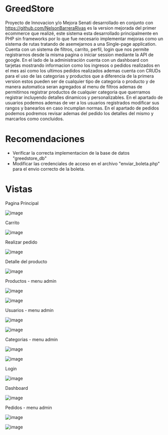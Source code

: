 # GreedStore
Proyecto de Innovacion y/o Mejora Senati desarrollado en conjunto con https://github.com/NelsonBarreraRivas es la version mejorada del primer ecommerce que realizé,
este sistema esta desarrollado principalmente en PHP sin frameworks por lo que fue necesario implementar mejoras como un sistema de rutas tratando de asemejarnos a una
Single-page application. Cuenta con un sistema de filtros, carrito, perfil, login que nos permite registrarnos desde la misma pagina o iniciar session mediante la API
de google. En el lado de la administración cuenta con un dashboard con tarjetas mostrando informacion como los ingresos o pedidos realizados en el mes asi como los
ultimos pedidos realizados ademas cuenta con CRUDs para el uso de las categorias y productos que a diferencia de la primera version estos pueden ser de cualquier
tipo de categoria o producto y de manera automatica seran agregados al menu de filtros ademas de permitirnos registrar productos de cualquier categoria que querramos
registrar incluyendo detalles dinamicos y personalizables. En el apartado de usuarios podemos ademas de ver a los usuarios registrados modificar sus rangos y banearlos
en caso incumplan normas. En el apartado de pedidos podemos podremos revisar ademas del pedido los detalles del mismo y marcarlos como concluidos.

# Recomendaciones
- Verificar la correcta implementacion de la base de datos "greedstore_db"
- Modificar las credenciales de acceso en el archivo "enviar_boleta.php" para el envio correcto de la boleta.

# Vistas

Pagina Principal

![image](https://user-images.githubusercontent.com/50786070/174709344-3da8fdc4-15d4-4ed8-9dcb-ade45c5b02d1.png)

Carrito

![image](https://user-images.githubusercontent.com/50786070/174709363-c43791b0-8da0-4682-8f15-41335715cbbf.png)

Realizar pedido

![image](https://user-images.githubusercontent.com/50786070/174709423-e3c05ed5-155c-4ef0-a074-322859db8d08.png)

Detalle del producto

![image](https://user-images.githubusercontent.com/50786070/174709456-e1eb3dd5-1521-454a-9325-fa1d15eeb707.png)

Productos - menu admin

![image](https://user-images.githubusercontent.com/50786070/174709515-306aafe1-83eb-47ff-bb30-6b203a4c4ff9.png)

![image](https://user-images.githubusercontent.com/50786070/174709523-ed5dae6b-3776-4654-b007-0112c89e4259.png)

Usuarios - menu admin

![image](https://user-images.githubusercontent.com/50786070/174709544-ab91125e-8ae1-470a-9ec3-2ae81d866728.png)

![image](https://user-images.githubusercontent.com/50786070/174709550-188fb198-f36a-49a3-ad08-55b2b24949c5.png)

Categorias - menu admin

![image](https://user-images.githubusercontent.com/50786070/174709574-0aa8edde-0480-4ed4-8c32-aabb25c09e74.png)

![image](https://user-images.githubusercontent.com/50786070/174709584-467c3ddb-6b14-4d69-bad3-8761f7e222f8.png)

Login

![image](https://user-images.githubusercontent.com/50786070/174709633-b67815f9-45f1-4e49-ada8-043c9dc5d867.png)

Dashboard

![image](https://user-images.githubusercontent.com/50786070/174709668-006a9f0d-fe9e-4cbb-8469-cbfa0fa3584f.png)

Pedidos - menu admin

![image](https://user-images.githubusercontent.com/50786070/174709708-34845a73-4630-42c6-900e-0393b82bbd28.png)

![image](https://user-images.githubusercontent.com/50786070/174709725-2352c8f5-0b67-4614-815c-b156292de951.png)
